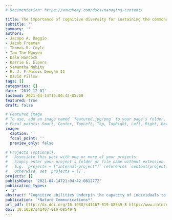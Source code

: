 ```yaml
---
# Documentation: https://wowchemy.com/docs/managing-content/

title: The importance of cognitive diversity for sustaining the commons
subtitle: ''
summary: ''
authors:
- Jacopo A. Baggio
- Jacob Freeman
- Thomas R. Coyle
- Tam The Nguyen
- Dale Hancock
- Karrie E. Elpers
- Samantha Nabity
- H. J. Francois Dengah II
- David Pillow
tags: []
categories: []
date: '2019-12-01'
lastmod: 2021-04-14T16:04:42-05:00
featured: true
draft: false

# Featured image
# To use, add an image named `featured.jpg/png` to your page's folder.
# Focal points: Smart, Center, TopLeft, Top, TopRight, Left, Right, BottomLeft, Bottom, BottomRight.
image:
  caption: ''
  focal_point: ''
  preview_only: false

# Projects (optional).
#   Associate this post with one or more of your projects.
#   Simply enter your project's folder or file name without extension.
#   E.g. `projects = ["internal-project"]` references `content/project/deep-learning/index.md`.
#   Otherwise, set `projects = []`.
projects: []
publishDate: '2021-04-14T21:04:42.081277Z'
publication_types:
- '2'
abstract: 'Cognitive abilities underpin the capacity of individuals to build models of their environment and make decisions about how to govern resources. Here, we test the functional intelligences proposition that functionally diverse cognitive abilities within a group are critical to govern common pool resources. We assess the effect of two cognitive abilities, social and general intelligence, on group performance on a resource harvesting and management game involving either a negative or a positive disturbance to the resource base. Our results indicate that under improving conditions (positive disturbance) groups with higher general intelligence perform better. However, when conditions deteriorate (negative disturbance) groups with high competency in both general and social intelligence are less likely to deplete resources and harvest more. Thus, we propose that a functional diversity of cognitive abilities improves how effectively social groups govern common pool resources, especially when conditions deteriorate and groups need to re-evaluate and change their behaviors.'
publication: '*Nature Communications*'
url_pdf: http://dx.doi.org/10.1038/s41467-019-08549-8 http://www.nature.com/articles/s41467-019-08549-8
doi: 10.1038/s41467-019-08549-8
---
```

